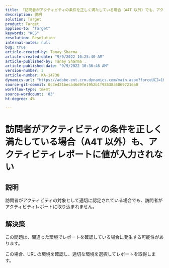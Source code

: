 ```yaml
---
title: 「訪問者がアクティビティの条件を正しく満たしている場合（A4T 以外）でも、アクティビティレポートに値が入力されない」
description: 説明
solution: Target
product: Target
applies-to: "Target"
keywords: "KCS"
resolution: Resolution
internal-notes: null
bug: true
article-created-by: Tanay Sharma .
article-created-date: "9/9/2022 10:25:40 AM"
article-published-by: Tanay Sharma .
article-published-date: "9/9/2022 10:36:46 AM"
version-number: 3
article-number: KA-14738
dynamics-url: "https://adobe-ent.crm.dynamics.com/main.aspx?forceUCI=1&pagetype=entityrecord&etn=knowledgearticle&id=20c1b4bc-2930-ed11-9db1-002248086735"
source-git-commit: 0c3e421beca46d9fe1952b1f98538a50697216a0
workflow-type: tm+mt
source-wordcount: '83'
ht-degree: 4%

---
```


# 訪問者がアクティビティの条件を正しく満たしている場合（A4T 以外）も、アクティビティレポートに値が入力されない

## 説明


訪問者がアクティビティの対象として適切に認定されている場合でも、訪問者がアクティビティレポートに取り込まれません。


## 解決策


この問題は、間違った環境でレポートを確認している場合に発生する可能性があります。



この場合、URL の環境を確認し、適切な環境を選択してレポートを取得します。

